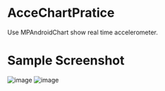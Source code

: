 # AcceChartPratice
Use MPAndroidChart show real time accelerometer.

# Sample Screenshot
![image](https://github.com/peakChanger/AcceChartPratice/blob/main/SampleScreenshot_Portrait.png)
![image](https://github.com/peakChanger/AcceChartPratice/blob/main/SampleScreenshot_Landscape.png)
